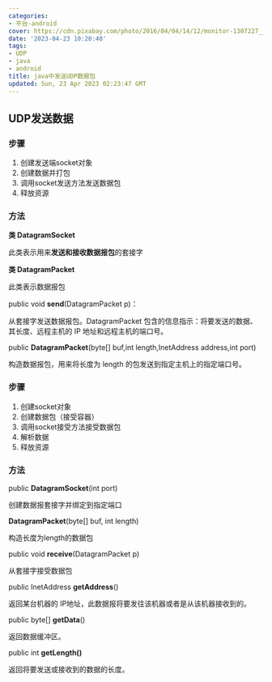 ```yaml
---
categories:
- 平台-android
cover: https://cdn.pixabay.com/photo/2016/04/04/14/12/monitor-1307227__340.jpg
date: '2023-04-23 10:20:40'
tags:
- UDP
- java
- android
title: java中发送UDP数据包
updated: Sun, 23 Apr 2023 02:23:47 GMT
---
```


## UDP发送数据

### 步骤

1. 创建发送端socket对象
2. 创建数据并打包
3. 调用socket发送方法发送数据包
4. 释放资源

### 方法

**类 DatagramSocket**

此类表示用来**发送和接收数据报包**的套接字

**类 DatagramPacket**

此类表示数据报包

public void **send**(DatagramPacket p)：

从套接字发送数据报包。DatagramPacket 包含的信息指示：将要发送的数据、其长度、远程主机的 IP 地址和远程主机的端口号。

public **DatagramPacket**(byte[] buf,int length,InetAddress address,int port)

构造数据报包，用来将长度为 length 的包发送到指定主机上的指定端口号。

### 步骤

1. 创建socket对象
2. 创建数据包（接受容器）
3. 调用socket接受方法接受数据包
4. 解析数据
5. 释放资源

### 方法

public **DatagramSocket**(int port)

创建数据报套接字并绑定到指定端口

**DatagramPacket**(byte[] buf, int length)

构造长度为length的数据包

public void **receive**(DatagramPacket p)

从套接字接受数据包

public InetAddress **getAddress**()

返回某台机器的 IP地址，此数据报将要发往该机器或者是从该机器接收到的。

public byte[] **getData**()

返回数据缓冲区。

public int **getLength()**

返回将要发送或接收到的数据的长度。
